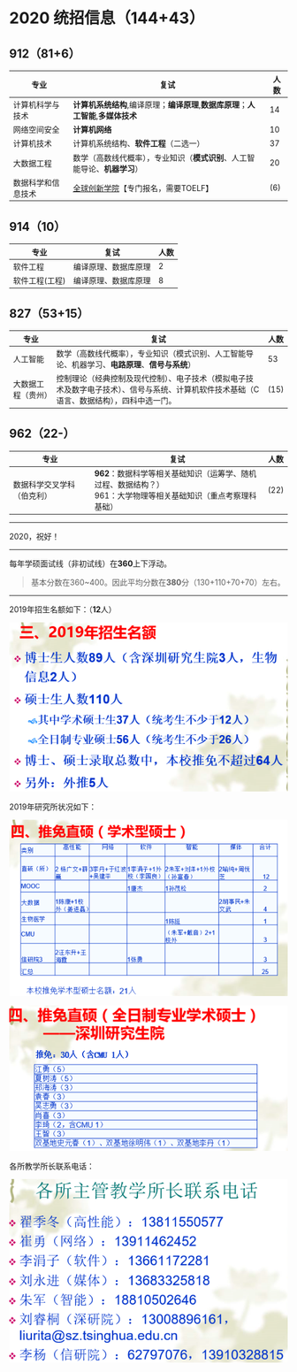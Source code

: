 # 2020 统招信息（144+43）

## 912（81+6）

| 专业               | 复试                                                         | 人数 |
| ------------------ | ------------------------------------------------------------ | ---- |
| 计算机科学与技术   | **计算机系统结构**,编译原理；**编译原理**,**数据库原理**；**人工智能**,**多媒体技术** | 14   |
| 网络空间安全       | **计算机网络**                                               | 10   |
| 计算机技术         | 计算机系统结构、**软件工程**（二选一）                       | 37   |
| 大数据工程         | 数学（高数线代概率），专业知识（**模式识别**、人工智能导论、**机器学习**） | 20   |
| 数据科学和信息技术 | [全球创新学院](http://gix.tsinghua.ed<br/>u.cn/zs1/index.htm)【专门报名，需要TOELF】 | (6)  |
## 914（10）

| 专业           | 复试                 | 人数 |
| -------------- | -------------------- | ---- |
| 软件工程       | 编译原理、数据库原理 | 2    |
| 软件工程(工程) | 编译原理、数据库原理 | 8    |

## 827（53+15）

| 专业               | 复试                                                         | 人数 |
| ------------------ | ------------------------------------------------------------ | ---- |
| 人工智能           | 数学（高数线代概率），专业知识（模式识别、人工智能导论、机器学习、**电路原理**、**信号与系统**） | 53   |
| 大数据工程（贵州） | 控制理论（经典控制及现代控制）、电子技术（模拟电子技术及数字电子技术）、信号与系统、计算机软件技术基础（C 语言、数据结构），四科中选一门。 | (15) |

## 962（22-）

| 专业                       | 复试                                                         | 人数 |
| -------------------------- | ------------------------------------------------------------ | ---- |
| 数据科学交叉学科（伯克利） | **962**：数据科学等相关基础知识（运筹学、随机过程、数据结构？）<br/>961：大学物理等相关基础知识（重点考察理科基础） | (22) |

---

2020，祝好！

-----

每年学硕面试线（非初试线）在**360**上下浮动。

> 基本分数在360~400。因此平均分数在**380**分（130+110+70+70）左右。

---

2019年招生名额如下：（**12**人）

![1558590294361](README/1558590294361.png)

2019年研究所状况如下：

![1558590410741](README/1558590410741.png)

![1558590422630](README/1558590422630.png)

各所教学所长联系电话：

![1558590528513](README/1558590528513.png)
